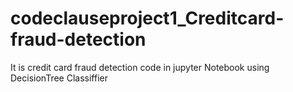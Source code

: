 # codeclauseproject1_Creditcard-fraud-detection
It is credit card fraud detection code in jupyter Notebook using DecisionTree Classiffier

